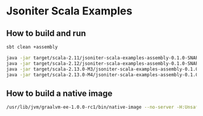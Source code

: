 # Jsoniter Scala Examples

## How to build and run

```sh
sbt clean +assembly

java -jar target/scala-2.11/jsoniter-scala-examples-assembly-0.1.0-SNAPSHOT.jar
java -jar target/scala-2.12/jsoniter-scala-examples-assembly-0.1.0-SNAPSHOT.jar
java -jar target/scala-2.13.0-M3/jsoniter-scala-examples-assembly-0.1.0-SNAPSHOT.jar
java -jar target/scala-2.13.0-M4/jsoniter-scala-examples-assembly-0.1.0-SNAPSHOT.jar
```

## How to build a native image

```sh
/usr/lib/jvm/graalvm-ee-1.0.0-rc1/bin/native-image --no-server -H:UnsafeAutomaticSubstitutionsLogLevel=3 -jar target/scala-2.12/jsoniter-scala-examples-assembly-0.1.0-SNAPSHOT.jar
```